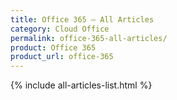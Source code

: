```yaml
---
title: Office 365 – All Articles
category: Cloud Office
permalink: office-365-all-articles/
product: Office 365
product_url: office-365
---
```


{% include all-articles-list.html %}
